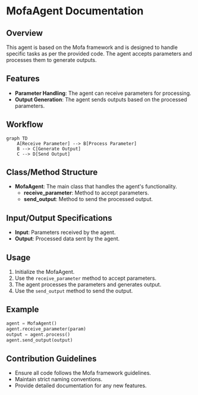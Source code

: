 # MofaAgent Documentation

## Overview
This agent is based on the Mofa framework and is designed to handle specific tasks as per the provided code. The agent accepts parameters and processes them to generate outputs.

## Features
- **Parameter Handling**: The agent can receive parameters for processing.
- **Output Generation**: The agent sends outputs based on the processed parameters.

## Workflow
```mermaid
graph TD
    A[Receive Parameter] --> B[Process Parameter]
    B --> C[Generate Output]
    C --> D[Send Output]
```

## Class/Method Structure
- **MofaAgent**: The main class that handles the agent's functionality.
  - **receive_parameter**: Method to accept parameters.
  - **send_output**: Method to send the processed output.

## Input/Output Specifications
- **Input**: Parameters received by the agent.
- **Output**: Processed data sent by the agent.

## Usage
1. Initialize the MofaAgent.
2. Use the `receive_parameter` method to accept parameters.
3. The agent processes the parameters and generates output.
4. Use the `send_output` method to send the output.

## Example
```python
agent = MofaAgent()
agent.receive_parameter(param)
output = agent.process()
agent.send_output(output)
```

## Contribution Guidelines
- Ensure all code follows the Mofa framework guidelines.
- Maintain strict naming conventions.
- Provide detailed documentation for any new features.
